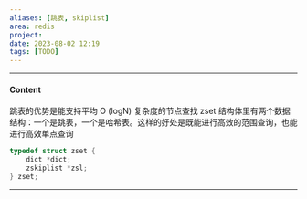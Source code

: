 ```yaml
---
aliases: [跳表, skiplist]
area: redis
project: 
date: 2023-08-02 12:19
tags: [TODO]
---
```

---
#### Content
跳表的优势是能支持平均 O (logN) 复杂度的节点查找
zset 结构体里有两个数据结构：一个是跳表，一个是哈希表。这样的好处是既能进行高效的范围查询，也能进行高效单点查询
```cpp
typedef struct zset {
    dict *dict;
    zskiplist *zsl;
} zset;
```




---
